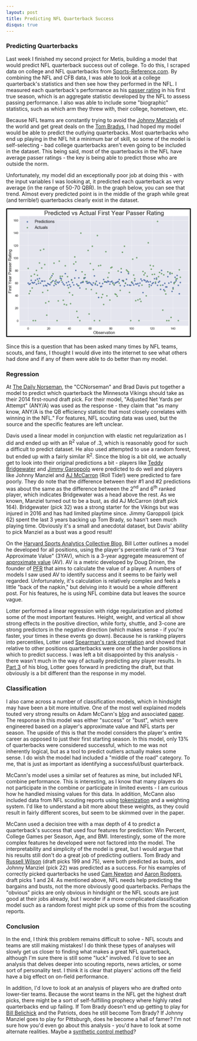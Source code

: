 ```yaml
---
layout: post
title: Predicting NFL Quarterback Success
disqus: true
---
```


### Predicting Quarterbacks
Last week I finished my second project for Metis, building a model that would predict NFL quarterback success out of college. To do this, I scraped data on college and NFL quarterbacks from [Sports-Reference.com](https://www.sports-reference.com). By combining the NFL and CFB data, I was able to look at a college quarterback's statistics and then see how they performed in the NFL. I measured each quarterback's performance as his [passer rating](https://en.wikipedia.org/wiki/Passer_rating) in his first true season, which is an aggregate statistic developed by the NFL to assess passing performance. I also was able to include some "biographic" statistics, such as which arm they threw with, their college, hometown, etc.

Because NFL teams are constantly trying to avoid the [Johnny Manziels](https://en.wikipedia.org/wiki/Johnny_Manziel) of the world and get great deals on the [Tom Bradys](https://en.wikipedia.org/wiki/Tom_Brady), I had hoped my model would be able to predict the outlying quarterbacks. Most quarterbacks who end up playing in the NFL hit a minimum bar of skill, so some of the model is self-selecting - bad college quarterbacks aren't even going to be included in the dataset. This being said, most of the quarterbacks in the NFL have average passer ratings - the key is being able to predict those who are outside the norm.

Unfortunately, my model did an exceptionally poor job at doing this - with the input variables I was looking at, it predicted each quarterback as very average (in the range of 50-70 QBR). In the graph below, you can see that trend. Almost every predicted point is in the middle of the graph while great (and terrible!) quarterbacks clearly exist in the dataset.

<img src="/images/Luther_Model.png" alt="Luther" style="width: 600px;"/>

Since this is a question that has been asked many times by NFL teams, scouts, and fans, I thought I would dive into the internet to see what others had done and if any of them were able to do better than my model.


### Regression
At [The Daily Norseman](https://www.dailynorseman.com/2014/7/19/5918071/from-boom-to-bust-building-a-predictive-quarterback-model), the "CCNorseman" and Brad Davis put together a model to predict which quarterback the Minnesota Vikings should take as their 2014 first-round draft pick. For their model, "Adjusted Net Yards per Attempt" (ANY/A) was used as the response -  they claim that "as many know, ANY/A is the QB efficiency statistic that most closely correlates with winning in the NFL." For features, NFL scouting data was used, but the source and the specific features are left unclear. 

Davis used a linear model in conjunction with elastic net regularization as I did and ended up with an R<sup>2</sup> value of .3, which is reasonably good for such a difficult to predict dataset. He also used attempted to use a random forest, but ended up with a fairly similar R<sup>2</sup>. Since the blog is a bit old, we actually get to look into their original predictions a bit - players like [Teddy Bridgewater](https://en.wikipedia.org/wiki/Teddy_Bridgewater) and [Jimmy Garoppolo](https://en.wikipedia.org/wiki/Jimmy_Garoppolo) were predicted to do well and players like Johnny Manziel and [AJ McCarron](https://en.wikipedia.org/wiki/AJ_McCarron#2017_season) (Roll Tide!) were predicted to fare poorly. They do note that the difference between their #1 and #2 predictions was about the same as the difference between the 2<sup>nd</sup> and 6<sup>th</sup> ranked player, which indicates Bridgewater was a head above the rest. As we known, Manziel turned out to be a bust, as did AJ McCarron (draft pick 164). Bridgewater (pick 32) was a strong starter for the Vikings but was injured in 2016 and has had limited playtime since. Jimmy Garoppoli (pick 62) spent the last 3 years backing up Tom Brady, so hasn't seen much playing time. Obviously it's a small and anecdotal dataset, but Davis' ability to pick Manziel as a bust was a good result!

On the [Harvard Sports Analytics Collective Blog](http://harvardsportsanalysis.org/2015/02/the-combine-actually-matters-part-2/), Bill Lotter outlines a model he developed for all positions, using the player's percentile rank of "3 Year Approximate Value" (3YAV), which is a 3-year aggregate measurement of [approximate value](https://www.pro-football-reference.com/blog/index2905.html?p=466) (AV). AV is a metric developed by Doug Drinen, the founder of [PFR](https://www.pro-football-reference.com) that aims to calculate the value of a player. A numbers of models I saw used AV to identify success and it seems to be fairly well regarded. Unfortunately, it's calculation is relatively complex and feels a little "back of the napkin," but delving into it would be a whole different post. For his features, he is using NFL combine data but leaves the source vague.

Lotter performed a linear regression with ridge regularization and plotted some of the most important features. Height, weight, and vertical all show strong effects in the positive direction, while forty, shuttle, and 3-cone are strong predictors in the negative direction (which makes sense - if you're faster, your times in these events go down). Because he is ranking players into percentiles, Lotter used [Spearman's rank correlation](https://en.wikipedia.org/wiki/Spearman%27s_rank_correlation_coefficient) and showed that relative to other positions quarterbacks were one of the harder positions in which to predict success. I was left a bit disappointed by this analysis - there wasn't much in the way of actually predicting any player results. In [Part 3](http://harvardsportsanalysis.org/2015/02/the-combine-actually-matters-part-3-predicting-the-draft/) of his blog, Lotter goes forward in predicting the draft, but that obviously is a bit different than the response in my model.

### Classification 
I also came across a number of classification models, which in hindsight may have been a bit more intuitive. One of the most well explained models touted very strong results on Adam McCann's [blog](http://duelingdata.blogspot.com/2017/04/predicting-qb-success-in-nfl.html) and associated [paper](https://drive.google.com/file/d/0B7xv5XOVMuVzbXVJREhtSXQzU0E/view). The response in this model was either "success" or "bust", which were engineered based on a player's approximate value and NFL starts per season. The upside of this is that the model considers the player's entire career as opposed to just their first starting season. In this model, only 13% of quarterbacks were considered successful, which to me was not inherently logical, but as a tool to predict outliers actually makes some sense. I do wish the model had included a "middle of the road" category. To me, that is just as important as identifying a successful/bust quarterback.

McCann's model uses a similar set of features as mine, but included NFL combine performance. This is interesting, as I know that many players do not participate in the combine or participate in limited events - I am curious how he handled missing values for this data. In addition, McCann also included data from NFL scouting reports using [tokenization](http://blog.kaggle.com/2017/08/25/data-science-101-getting-started-in-nlp-tokenization-tutorial/) and a weighting system. I'd like to understand a bit more about these weights, as they could result in fairly different scores, but seem to be skimmed over in the paper.

McCann used a decision tree with a max depth of 4 to predict a quarterback's success that used four features for prediction: Win Percent, College Games per Season, Age, and BMI. Interestingly, some of the more complex features he developed were not factored into the model. The interpretability and simplicity of the model is great, but I would argue that his results still don't do a great job of predicting outliers. Tom Brady and [Russell Wilson](https://en.wikipedia.org/wiki/Russell_Wilson) (draft picks 199 and 75), were both predicted as busts, and Johnny Manziel (pick 22) was predicted as a success. For his examples of correctly picked quarterbacks he used [Cam Newton](https://en.wikipedia.org/wiki/Cam_Newton) and [Aaron Rodgers](https://en.wikipedia.org/wiki/Aaron_Rodgers), draft picks 1 and 24. As mentioned above, NFL needs help predicting the bargains and busts, not the more obviously good quarterbacks. Perhaps the "obvious" picks are only obvious in hindsight or the NFL scouts are just good at their jobs already, but I wonder if a more complicated classification model such as a random forest might pick up some of this from the scouting reports.

### Conclusion
In the end, I think this problem remains difficult to solve - NFL scouts and teams are still making mistakes! I do think these types of analyses will slowly get us closer to finding what makes a great NFL quarterback, although I'm sure there is still some "luck" involved. I'd love to see an analysis that delves deeper into scouting reports, news articles, or some sort of personality test. I think it is clear that players’ actions off the field have a big effect on on-field performance.

In addition, I'd love to look at an analysis of players who are drafted onto lower-tier teams. Because the worst teams in the NFL get the highest draft picks, there might be a sort of self-fulfilling prophecy where highly rated quarterbacks end up failing. If Tom Brady doesn't end up getting to play for [Bill Belichick](https://en.wikipedia.org/wiki/Bill_Belichick) and the Patriots, does he still become Tom Brady? If Johnny Manziel goes to play for Pittsburgh, does he become a hall of famer? I'm not sure how you'd even go about this analysis - you'd have to look at some alternate realities. Maybe a [synthetic control method](https://economics.mit.edu/files/11859)?